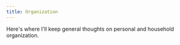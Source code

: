 ```yaml
---
title: Organization
---
```


Here's where I'll keep general thoughts on personal and household organization.
